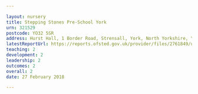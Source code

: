 ```yaml
---

layout: nursery
title: Stepping Stones Pre-School York
urn: 321529
postcode: YO32 5SR
address: Hurst Hall, 1 Border Road, Strensall, York, North Yorkshire, YO32 5SR
latestReportUrl: https://reports.ofsted.gov.uk/provider/files/2761849/urn/321529.pdf
teaching: 2
development: 2
leadership: 2
outcomes: 2
overall: 2
date: 27 February 2018

---
```

